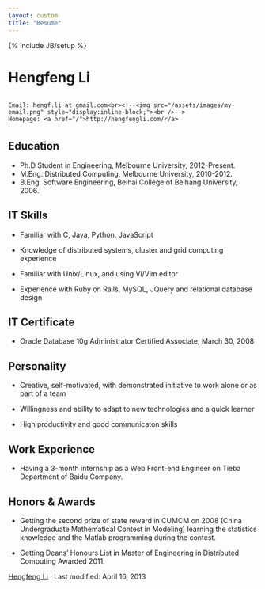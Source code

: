 ```yaml
---
layout: custom
title: "Resume"
---
```

{% include JB/setup %}

Hengfeng Li
===========

<!--There is a [PDF version](/assets/uploads/cv_eng.pdf) for printing.-->

<div style="width: 100%; float: left; margin-bottom: 1.5em;">

    Email: hengf.li at gmail.com<br><!--<img src="/assets/images/my-email.png" style="display:inline-block;"><br />-->
    Homepage: <a href="/">http://hengfengli.com/</a>

</div>

Education
---------

*    Ph.D Student in Engineering, Melbourne University, 2012-Present.
*    M.Eng. Distributed Computing, Melbourne University, 2010-2012.
*    B.Eng. Software Engineering, Beihai College of Beihang University, 2006.

IT Skills
---------

*   Familiar with C, Java, Python, JavaScript

*   Knowledge of distributed systems, cluster and grid computing experience

*   Familiar with Unix/Linux, and using Vi/Vim editor

*   Experience with Ruby on Rails, MySQL, JQuery and relational database design


IT Certificate
--------------

*   Oracle Database 10g Administrator Certified Associate, March 30, 2008

Personality
-----------

*   Creative, self-motivated, with demonstrated initiative to work alone or as part of a team

*   Willingness and ability to adapt to new technologies and a quick learner

*   High productivity and good communicaton skills

Work Experience
----------

*   Having a 3-month internship as a Web Front-end Engineer on Tieba Department of Baidu Company.

Honors & Awards
----------

*   Getting the second prize of state reward in CUMCM on 2008 (China Undergraduate Mathematical Contest in Modeling) learning the statistics knowledge and the Matlab programming during the contest.

*   Getting Deans’ Honours List in Master of Engineering in Distributed Computing Awarded 2011.

[Hengfeng Li](/) &#183; Last modified: April 16, 2013